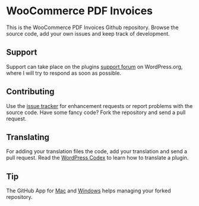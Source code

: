 # WooCommerce PDF Invoices

This is the WooCommerce PDF Invoices Github repository. Browse the source code, add your own issues and keep track of development.

## Support

Support can take place on the plugins [support forum](https://wordpress.org/support/plugin/woocommerce-pdf-invoices) on WordPress.org, where I will try to respond as soon as possible.

## Contributing

Use the [issue tracker](https://github.com/baselbers/woocommerce-pdf-invoices/issues/new) for enhancement requests or report problems with the source code. Have some fancy code? Fork the repository and send a pull request.

## Translating

For adding your translation files the code, add your translation and send a pull request. Read the [WordPress Codex](http://codex.wordpress.org/Translating_WordPress) to learn how to translate a plugin.

## Tip

The GitHub App for [Mac](https://mac.github.com) and [Windows](https://windows.github.com) helps managing your forked repository.